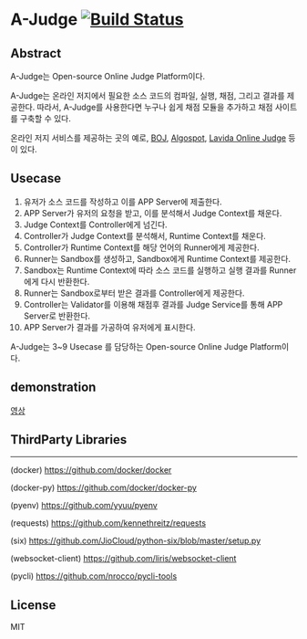 # A-Judge [![Build Status](https://travis-ci.org/AJudge-team/AJudge.svg?branch=master)](https://travis-ci.org/AJudge-team/AJudge)

## Abstract
A-Judge는 Open-source Online Judge Platform이다.

A-Judge는 온라인 저지에서 필요한 소스 코드의 컴파일, 실행, 채점, 그리고 결과를 제공한다. 따라서, A-Judge를 사용한다면 누구나 쉽게 채점 모듈을 추가하고 채점 사이트를 구축할 수 있다.

온라인 저지 서비스를 제공하는 곳의 예로, [BOJ](https://www.acmicpc.net/), [Algospot](https://algospot.com/), [Lavida Online Judge](http://lavida.us/)  등이 있다.

## Usecase
1. 유저가 소스 코드를 작성하고 이를 APP Server에 제출한다.
1. APP Server가 유저의 요청을 받고, 이를 분석해서 Judge Context를 채운다.
1. Judge Context를 Controller에게 넘긴다.
1. Controller가 Judge Context를 분석해서, Runtime Context를 채운다.
1. Controller가 Runtime Context를 해당 언어의 Runner에게 제공한다.
1. Runner는 Sandbox를 생성하고, Sandbox에게 Runtime Context를 제공한다.
1. Sandbox는 Runtime Context에 따라 소스 코드를 실행하고 실행 결과를 Runner에게 다시 반환한다.
1. Runner는 Sandbox로부터 받은 결과를 Controller에게 제공한다.
1. Controller는 Validator를 이용해 채점후 결과를 Judge Service를 통해 APP Server로 반환한다.
1. APP Server가 결과를 가공하여 유저에게 표시한다.

A-Judge는 3~9 Usecase 를 담당하는 Open-source Online Judge Platform이다.

## demonstration
[영상]()

## ThirdParty Libraries
---
(docker) https://github.com/docker/docker 

(docker-py) https://github.com/docker/docker-py 

(pyenv) https://github.com/yyuu/pyenv 

(requests) https://github.com/kennethreitz/requests 

(six) https://github.com/JioCloud/python-six/blob/master/setup.py 

(websocket-client) https://github.com/liris/websocket-client 

(pycli) https://github.com/nrocco/pycli-tools 

## License
MIT
